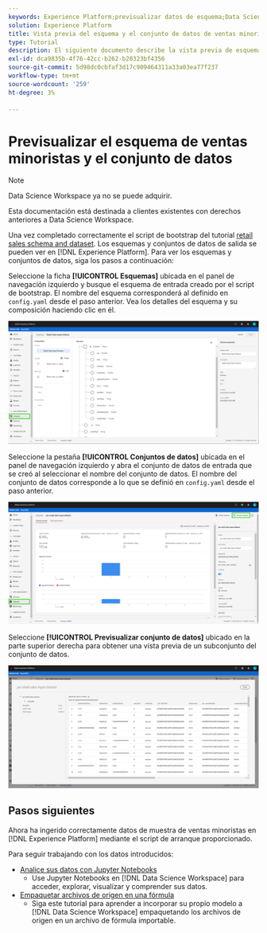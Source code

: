 ```yaml
---
keywords: Experience Platform;previsualizar datos de esquema;Data Science Workspace;temas populares
solution: Experience Platform
title: Vista previa del esquema y el conjunto de datos de ventas minoristas
type: Tutorial
description: El siguiente documento describe la vista previa de esquemas y conjuntos de datos en Adobe Experience Platform.
exl-id: dca9835b-4f76-42cc-b262-b20323bf4356
source-git-commit: 5d98dc0cbfaf3d17c909464311a33a03ea77f237
workflow-type: tm+mt
source-wordcount: '259'
ht-degree: 3%

---
```


# Previsualizar el esquema de ventas minoristas y el conjunto de datos

>[!NOTE]
>
>Data Science Workspace ya no se puede adquirir.
>
>Esta documentación está destinada a clientes existentes con derechos anteriores a Data Science Workspace.

Una vez completado correctamente el script de bootstrap del tutorial [retail sales schema and dataset](./create-retails-sales-dataset.md). Los esquemas y conjuntos de datos de salida se pueden ver en [!DNL Experience Platform]. Para ver los esquemas y conjuntos de datos, siga los pasos a continuación:

Seleccione la ficha **[!UICONTROL Esquemas]** ubicada en el panel de navegación izquierdo y busque el esquema de entrada creado por el script de bootstrap. El nombre del esquema corresponderá al definido en `config.yaml` desde el paso anterior. Vea los detalles del esquema y su composición haciendo clic en él.

![](../images/models-recipes/access-data/schema.PNG)

Seleccione la pestaña **[!UICONTROL Conjuntos de datos]** ubicada en el panel de navegación izquierdo y abra el conjunto de datos de entrada que se creó al seleccionar el nombre del conjunto de datos. El nombre del conjunto de datos corresponde a lo que se definió en `config.yaml` desde el paso anterior.

![](../images/models-recipes/access-data/dataset.PNG)

Seleccione **[!UICONTROL Previsualizar conjunto de datos]** ubicado en la parte superior derecha para obtener una vista previa de un subconjunto del conjunto de datos.

![](../images/models-recipes/access-data/preview.PNG)

## Pasos siguientes

Ahora ha ingerido correctamente datos de muestra de ventas minoristas en [!DNL Experience Platform] mediante el script de arranque proporcionado.

Para seguir trabajando con los datos introducidos:
- [Analice sus datos con Jupyter Notebooks](../jupyterlab/analyze-your-data.md)
   - Use Jupyter Notebooks en [!DNL Data Science Workspace] para acceder, explorar, visualizar y comprender sus datos.
- [Empaquetar archivos de origen en una fórmula](./package-source-files-recipe.md)
   - Siga este tutorial para aprender a incorporar su propio modelo a [!DNL Data Science Workspace] empaquetando los archivos de origen en un archivo de fórmula importable.
